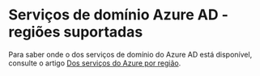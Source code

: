 <properties
    pageTitle="Azure Active Directory serviços de domínio: Suportadas regiões | Microsoft Azure"
    description="Regiões Azure suportadas para serviços de domínio do Azure AD"
    services="active-directory-ds"
    documentationCenter=""
    authors="mahesh-unnikrishnan"
    manager="stevenpo"
    editor="curtand"/>

<tags
    ms.service="active-directory-ds"
    ms.workload="identity"
    ms.tgt_pltfrm="na"
    ms.devlang="na"
    ms.topic="article"
    ms.date="09/21/2016"
    ms.author="maheshu"/>

# <a name="azure-ad-domain-services---supported-regions"></a>Serviços de domínio Azure AD - regiões suportadas

Para saber onde o dos serviços de domínio do Azure AD está disponível, consulte o artigo [Dos serviços do Azure por região](https://azure.microsoft.com/regions/#services/).

